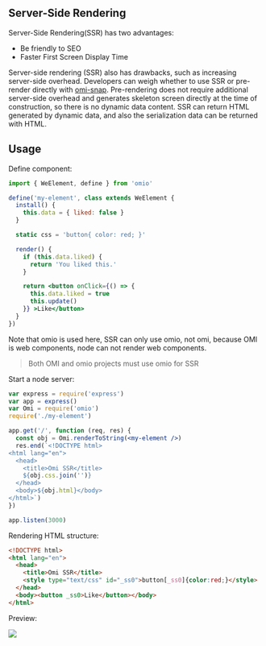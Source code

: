 ## Server-Side Rendering

Server-Side Rendering(SSR) has two advantages:

* Be friendly to SEO
* Faster First Screen Display Time

Server-side rendering (SSR) also has drawbacks, such as increasing server-side overhead. Developers can weigh whether to use SSR or pre-render directly with [omi-snap](https://github.com/Tencent/omi/blob/master/tutorial/omi-snap.cn.md). Pre-rendering does not require additional server-side overhead and generates skeleton screen directly at the time of construction, so there is no dynamic data content. SSR can return HTML generated by dynamic data, and also the serialization data can be returned with HTML.

## Usage

Define component:

```jsx
import { WeElement, define } from 'omio'

define('my-element', class extends WeElement {
  install() {
    this.data = { liked: false }
  }

  static css = 'button{ color: red; }'

  render() {
    if (this.data.liked) {
      return 'You liked this.'
    }

    return <button onClick={() => {
      this.data.liked = true
      this.update()
    }} >Like</button>
  }
})
```

Note that omio is used here, SSR can only use omio, not omi, because OMI is web components, node can not render web components.

> Both OMI and omio projects must use omio for SSR

Start a node server:

```jsx
var express = require('express')
var app = express()
var Omi = require('omio')
require('./my-element')

app.get('/', function (req, res) {
  const obj = Omi.renderToString(<my-element />)
  res.end(`<!DOCTYPE html>
<html lang="en">
  <head>
    <title>Omi SSR</title>
    ${obj.css.join('')}
  </head>
  <body>${obj.html}</body>
</html>`)
})

app.listen(3000)
```

Rendering HTML structure:

```html
<!DOCTYPE html>
<html lang="en">
  <head>
    <title>Omi SSR</title>
    <style type="text/css" id="_ss0">button[_ss0]{color:red;}</style>
  </head>
  <body><button _ss0>Like</button></body>
</html>
```

Preview:

![](https://github.com/Tencent/omi/raw/master/assets/hello-ssr.png)


